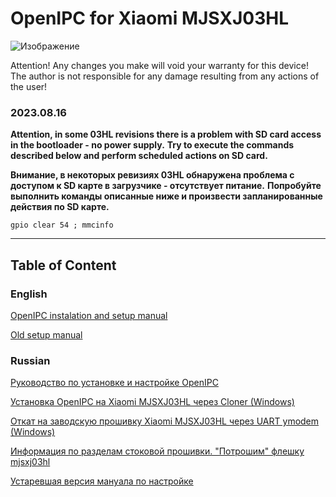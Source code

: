 # OpenIPC for Xiaomi MJSXJ03HL 


![Изображение](https://user-images.githubusercontent.com/88727968/222164240-66044bf1-16da-4ea2-af38-6fd3d3fb1b92.png)

Attention! Any changes you make will void your warranty for this device! The author is not responsible for any damage resulting from any actions of the user!

### 2023.08.16

**Attention, in some 03HL revisions there is a problem with SD card access in the bootloader - no power supply.**
**Try to execute the commands described below and perform scheduled actions on SD card.**

**Внимание, в некоторых  ревизиях 03HL обнаружена проблема с доступом к SD карте в загрузчике - отсутствует питание.**
**Попробуйте выполнить команды описанные ниже и произвести запланированные действия по SD карте.**

```gpio clear 54 ; mmcinfo```

_______________
## Table of Content
### English
[OpenIPC instalation and setup manual](https://github.com/OpenIPC/device-mjsxj03hl/blob/master/Manual_en.md)

[Old setup manual](https://github.com/OpenIPC/device-mjsxj03hl/blob/master/old_setting_up_en.md)

### Russian
[Руководство по установке и настройке OpenIPC](https://github.com/OpenIPC/device-mjsxj03hl/blob/master/Manual_ru.md)

[Установка OpenIPC на Xiaomi MJSXJ03HL через Cloner (Windows)](https://github.com/OpenIPC/device-mjsxj03hl/blob/master/usb-cloner-manual-mjsxj03hl.md)

[Откат на заводскую прошивку Xiaomi MJSXJ03HL через UART ymodem (Windows)](https://github.com/OpenIPC/device-mjsxj03hl/blob/master/stock-firmware-via-uart.md)

[Информация по разделам стоковой прошивки. "Потрошим" флешку mjsxj03hl](https://github.com/OpenIPC/device-mjsxj03hl/blob/master/FwPatch_.ru.md)

[Устаревшая версия мануала по настройке](https://github.com/OpenIPC/device-mjsxj03hl/blob/master/old_setting_up_ru.md)
